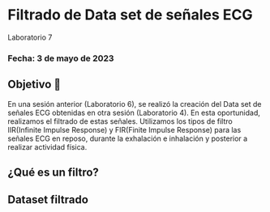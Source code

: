 # Filtrado de Data set de señales ECG
Laboratorio 7

### Fecha: 3 de mayo de 2023

## Objetivo 🎯
En una sesión anterior (Laboratorio 6), se realizó la creación del Data set de señales ECG obtenidas en otra sesión (Laboratorio 4). En esta oportunidad, realizamos el filtrado de estas señales. Utilizamos los tipos de filtro IIR(Infinite Impulse Response) y FIR(Finite Impulse Response) para las señales ECG en reposo, durante la exhalación e inhalación y posterior a realizar actividad física.

## ¿Qué es un filtro? 

## Dataset filtrado 
